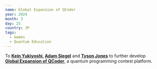 ```yaml
---
name: Global Expansion of QCoder
year: 2024
month: 3
day: 25
country: JP
tags:
  - Games
  - Quantum Education
---
```

To **[Kein Yukiyoshi](https://www.linkedin.com/in/kein-yukiyoshi/), [Adam Siegel](https://www.linkedin.com/in/adam-siegel-89a795171/)** and **[Tyson Jones](https://www.linkedin.com/in/tysonrayjones/)** to further develop **[Global Expansion of QCoder](https://www.qcoder.jp/)**, a quantum programming contest platform.
